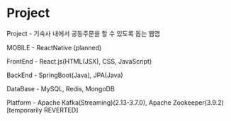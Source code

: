 # Project
Project - 기숙사 내에서 공동주문을 할 수 있도록 돕는 웹앱

MOBILE    -  ReactNative (planned)

FrontEnd  -  React.js(HTML(JSX), CSS, JavaScript)

BackEnd   -  SpringBoot(Java), JPA(Java)

DataBase  -  MySQL, Redis, MongoDB

Platform  -  Apache Kafka(Streaming)(2.13-3.7.0), Apache Zookeeper(3.9.2) [temporarily REVERTED] 
